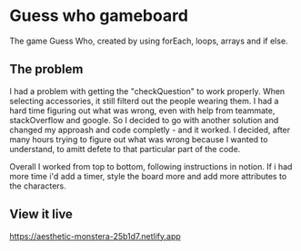 # Guess who gameboard 

The game Guess Who, created by using forEach, loops, arrays and if else.

## The problem

I had a problem with getting the "checkQuestion" to work properly. When selecting accessories, it still filterd out the people wearing them. I had a hard time figuring out what was wrong, even with help from teammate, stackOverflow and google. So I decided to go with another solution and changed my approash and code completly - and it worked. I decided, after many hours trying to figure out what was wrong because I wanted to understand, to amitt defete to that particular part of the code. 

Overall I worked from top to bottom, following instructions in notion. 
If i had more time i'd add a timer, style the board more and add more attributes to the characters. 

## View it live
https://aesthetic-monstera-25b1d7.netlify.app 
